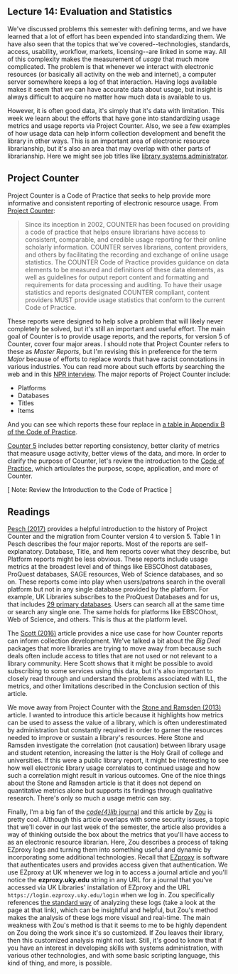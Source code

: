 ## Lecture 14: Evaluation and Statistics

We've discussed problems this semester with defining terms, and we have learned
that a lot of effort has been expended into standardizing them. We have also
seen that the topics that we've covered--technologies, standards, access,
usability, workflow, markets, licensing--are linked in some way. All of this
complexity makes the measurement of *usage* that much more complicated. The
problem is that whenever we interact with electronic resources (or basically
all activity on the web and internet), a computer server somewhere keeps a log
of that interaction. Having logs available makes it seem that we can have
accurate data about usage, but insight is always difficult to acquire no matter
how much data is available to us.

However, it is often good data, it's simply that it's data with limitation.
This week we learn about the efforts that have gone into standardizing usage
metrics and usage reports via Project Counter. Also, we see a few examples of
how usage data can help inform collection development and benefit the library
in other ways. This is an important area of electronic resource librarianship,
but it's also an area that may overlap with other parts of librarianship. Here
we might see job titles like [library systems administrator][ls_admin].

## Project Counter

Project Counter is a Code of Practice that seeks to help provide more
informative and consistent reporting of electronic resource usage. From
[Project Counter][proj_counter]:

> Since its inception in 2002, COUNTER has been focused on providing a code of
> practice that helps ensure librarians have access to consistent, comparable,
> and credible usage reporting for their online scholarly information. COUNTER
> serves librarians, content providers, and others by facilitating the
> recording and exchange of online usage statistics. The COUNTER Code of
> Practice provides guidance on data elements to be measured and definitions of
> these data elements, as well as guidelines for output report content and
> formatting and requirements for data processing and auditing. To have their
> usage statistics and reports designated COUNTER compliant, content providers
> MUST provide usage statistics that conform to the current Code of Practice.

These reports were designed to help solve a problem that will likely never
completely be solved, but it's still an important and useful effort. The main
goal of Counter is to provide usage reports, and the reports, for version 5 of
Counter, cover four major areas. I should note that Project Counter refers to
these as *Master Reports*, but I'm revising this in preference for the term
*Major* because of efforts to replace words that have racist connotations in
various industries. You can read more about such efforts by searching the web
and in this [NPR interview][npr_interview]. The major reports of Project
Counter include:

* Platforms
* Databases
* Titles
* Items

And you can see which reports these four replace in [a table in Appendix B of
the Code of Practice][proj_counter_app_b].

[Counter 5][counter_v5] includes better reporting consistency, better clarity
of metrics that measure usage activity, better views of the data, and more. In
order to clarify the purpose of Counter, let's review the introduction to the
[Code of Practice][proj_counter], which articulates the purpose, scope,
application, and more of Counter.

[ Note: Review the Introduction to the Code of Practice ]

## Readings

[Pesch (2017)][pesch2017] provides a helpful introduction to the history of
Project Counter and the migration from Counter version 4 to version 5. Table
1 in Pesch describes the four major reports. Most of the reports are
self-explanatory. Database, Title, and Item reports cover what they describe,
but Platform reports might be less obvious. These reports include usage metrics
at the broadest level and of things like EBSCOhost databases, ProQuest
databases, SAGE resources, Web of Science databases, and so on. These reports
come into play when users/patrons search in the overall platform but not in any
single database provided by the platform. For example, UK Libraries subscribes
to the ProQuest Databases and for us, that includes [29 primary
databases][proq_db]. Users can search all at the same time or search any single
one. The same holds for platforms like EBSCOhost, Web of Science, and others.
This is thus at the platform level.

The [Scott (2016)][scott2016] article provides a nice use case for how Counter
reports can inform collection development. We've talked a bit about the *Big
Deal* packages that more libraries are trying to move away from because such
deals often include access to titles that are not used or not relevant to
a library community. Here Scott shows that it might be possible to avoid
subscribing to some services using this data, but it's also important to
closely read through and understand the problems associated with ILL, the
metrics, and other limitations described in the Conclusion section of this
article.

We move away from Project Counter with the [Stone and Ramsden
(2013)][stone2013] article. I wanted to introduce this article because it
highlights how metrics can be used to assess the value of a library, which is
often underestimated by administration but constantly required in order to
garner the resources needed to improve or sustain a library's resources. Here
Stone and Ramsden investigate the correlation (not causation) between library
usage and student retention, increasing the latter is the Holy Grail of college
and universities. If this were a public library report, it might be interesting
to see how well electronic library usage correlates to continued usage and how
such a correlation might result in various outcomes. One of the nice things
about the Stone and Ramsden article is that it does not depend on quantitative
metrics alone but supports its findings through qualitative research. There's
only so much a usage metric can say.

Finally, I'm a big fan of the [*code\{4\}lib* journal][code4lib] and this
article by [Zou][zou] is pretty cool. Although this article overlaps with some
security issues, a topic that we'll cover in our last week of the semester, the
article also provides a way of thinking outside the box about the metrics that
you'll have access to as an electronic resource librarian. Here, Zou describes
a process of taking EZproxy logs and turning them into something useful and
dynamic by incorporating some additional technologies. Recall that
[EZproxy][ezproxy] is software that authenticates users and provides access
given that authentication. We use EZproxy at UK whenever we log in to access
a journal article and you'll notice the **ezproxy.uky.edu** string in any URL
for a journal that you've accessed via UK Libraries' installation of EZproxy
and the URL ``https://login.ezproxy.uky.edu/login`` when we log in. Zou
specifically references [the standard way][zou2] of analyzing these logs (take
a look at the page at that link), which can be insightful and helpful, but
Zou's method makes the analysis of these logs more visual and real-time. The
main weakness with Zou's method is that it seems to me to be highly dependent
on Zou doing the work since it's so customized. If Zou leaves their library,
then this customized analysis might not last. Still, it's good to know that if
you have an interest in developing skills with systems administration, with
various other technologies, and with some basic scripting language, this kind
of thing, and more, is possible.

[proj_counter]:https://www.projectcounter.org/code-of-practice-five-sections/introduction-to-counter-code-of-practice-release-5/
[counter_v5]:https://www.projectcounter.org/code-of-practice-five-sections/foreword/
[npr_interview]:https://www.npr.org/2020/07/09/889502179/is-it-enough-to-remove-words-with-racist-connotations-from-tech-language-hint-no
[proj_counter_app_b]:https://www.projectcounter.org/2448-2/
[pesch2017]:http://doi.org/10.1080/0361526X.2017.1391153
[proq_db]:https://libraries.uky.edu/record.php?lir_id=90
[scott2016]:https://doi.org/10.1080/0361526X.2016.1165783
[stone2013]:https://doi.org/10.5860/crl12-406
[zou]:https://journal.code4lib.org/articles/10589
[zou2]:https://acrl.ala.org/techconnect/post/analyzing-ezproxy-logs/
[ls_admin]:https://www.google.com/search?&q=library+systems+administrator
[ezproxy]:https://www.oclc.org/en/ezproxy.html
[code4lib]:https://code4lib.org/
